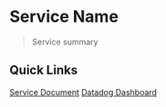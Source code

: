 # Service Name
> Service summary

## Quick Links
[Service Document](https://)
[Datadog Dashboard](https://)
